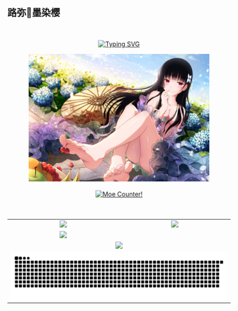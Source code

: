 ## 路弥🌸墨染樱
<!--
**LumiACGN/LumiACGN** is a ✨ _special_ ✨ repository because its `README.md` (this file) appears on your GitHub profile.

Here are some ideas to get you started:

- 🔭 I’m currently working on ...
- 🌱 I’m currently learning ...
- 👯 I’m looking to collaborate on ...
- 🤔 I’m looking for help with ...
- 💬 Ask me about ...
- 📫 How to reach me: ...
- 😄 Pronouns: ...
- ⚡ Fun fact: ...
-->

<div align="center">

  <div>&nbsp;</div>
  <!-- dynamic typing effect 动态打字效果 -->
  
  [![Typing SVG](https://readme-typing-svg.demolab.com?font=Fira+Code&pause=1000&width=435&lines=我知道的最温暖的一个字是爱;两个字是动漫;三个字是二次元&center=true&size=27)](https://git.io/typing-svg)

  <!-- 图片 -->
  <picture>
    <img src="/assets/images/sankarea.jpg" width="408" height="288" />
  </picture>

  <div>&nbsp;</div>

  <div>
    <a href="https://count.getloli.com" target="_blank">
      <img alt="Moe Counter!" src="https://count.getloli.com/@LumiACGN.github?name=LumiACGN.github&theme=booru-yuyuyui&padding=7&offset=0&align=top&scale=1&pixelated=1&darkmode=auto">
    </a>
  </div>
</div>
<div align="center">

  <div>&nbsp;</div>
  <div>&nbsp;</div>

  <table width="100%" align="center">
    <tr>
      <td colspan="3" align="center">
        <a href="https://github.com/anuraghazra/github-readme-stats">
          <picture>
            <source
              srcset="https://github-readme-stats.vercel.app/api?username=LumiACGN&show_icons=true&hide_border=true&count_private=true&include_all_commits=true&number_format=long&bg_color=00000000&theme=dark"
              media="(prefers-color-scheme: dark)" />
            <source
              srcset="https://github-readme-stats.vercel.app/api?username=LumiACGN&show_icons=true&hide_border=true&count_private=true&include_all_commits=true&number_format=long&bg_color=00000000"
              media="(prefers-color-scheme: light), (prefers-color-scheme: no-preference)" />
            <img src="https://github-readme-stats.vercel.app/api?username=LumiACGN&show_icons=true&hide_border=true&count_private=true&include_all_commits=true&number_format=long" height="100%" />
          </picture>
        </a>
      </td>
      <td colspan="3" align="center">
        <a href="https://github.com/denvercoder1/github-readme-streak-stats">
          <picture>
            <source
              srcset="https://github-readme-streak-stats-mirror.vercel.app/?user=LumiACGN&mode=weekly&hide_border=true&background=00000000&theme=dark"
              media="(prefers-color-scheme: dark)" />
            <source
              srcset="https://github-readme-streak-stats-mirror.vercel.app/?user=LumiACGN&mode=weekly&hide_border=true&background=00000000"
              media="(prefers-color-scheme: light), (prefers-color-scheme: no-preference)" />
            <img src="https://github-readme-streak-stats-mirror.vercel.app/?user=LumiACGN&mode=weekly&hide_border=true" height="100%" />
          </picture>
        </a>
      </td>
    </tr>
    <tr>
      <td colspan="3" align="center">
        <a href="https://github.com/anuraghazra/github-readme-stats">
          <picture>
            <source
              srcset="https://github-readme-stats.vercel.app/api/top-langs/?username=LumiACGN&layout=compact&show_icons=true&hide_border=true&count_private=true&include_all_commits=true&number_format=long&bg_color=00000000&theme=dark"
              media="(prefers-color-scheme: dark)" />
            <source
              srcset="https://github-readme-stats.vercel.app/api/top-langs/?username=LumiACGN&layout=compact&show_icons=true&hide_border=true&count_private=true&include_all_commits=true&number_format=long&bg_color=00000000"
              media="(prefers-color-scheme: light), (prefers-color-scheme: no-preference)" />
            <img src="https://github-readme-stats.vercel.app/api/top-langs/?username=LumiACGN&layout=compact&show_icons=true&hide_border=true&count_private=true&include_all_commits=true&number_format=long" height="100%" />
          </picture>
        </a>
      </td>
    </tr>
    <tr>
      <td colspan="6" align="center">
        <a href="https://github.com/ryo-ma/github-profile-trophy">
          <picture>
            <source
              srcset="https://github-profile-trophy.vercel.app/?username=LumiACGN&column=7&row=1&margin-w=8&no-bg=true&no-frame=true&theme=onedark"
              media="(prefers-color-scheme: dark)" />
            <source
              srcset="https://github-profile-trophy.vercel.app/?username=LumiACGN&column=7&row=1&margin-w=8&no-bg=true&no-frame=true"
              media="(prefers-color-scheme: light), (prefers-color-scheme: no-preference)" />
            <img src="https://github-profile-trophy.vercel.app/?username=LumiACGN&column=7&row=1&margin-w=8&no-bg=true&no-frame=true" width="100%" />
          </picture>
        </a>
      </td>
    </tr>
    <tr>
      <td colspan="6" align="center">
        <a href="https://github.com/ryo-ma/github-profile-trophy">
          <picture>
            <source media="(prefers-color-scheme: dark)" srcset="https://raw.githubusercontent.com/LumiACGN/LumiACGN/output/github-contribution-grid-snake-dark.svg">
            <source media="(prefers-color-scheme: light)" srcset="https://raw.githubusercontent.com/LumiACGN/LumiACGN/output/github-contribution-grid-snake.svg">
            <img alt="github contribution grid snake animation" src="https://raw.githubusercontent.com/LumiACGN/LumiACGN/output/github-contribution-grid-snake.svg">
          </picture>
        </a>
      </td>
    </tr>
  </table>
</div>
